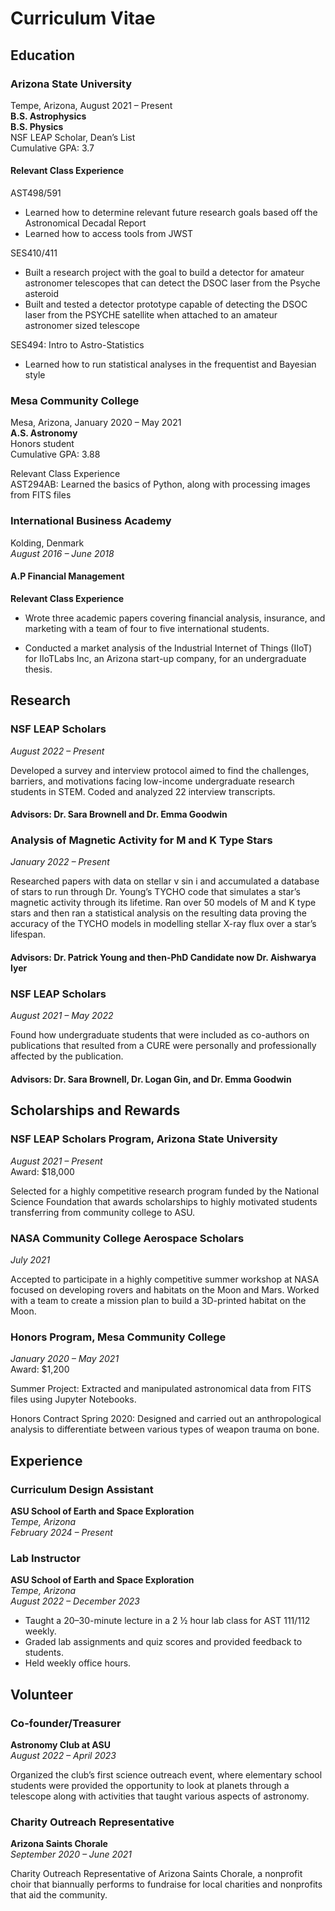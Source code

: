 ---
---

# Curriculum Vitae

## Education
### Arizona State University                             
Tempe, Arizona, August 2021 – Present                                   
**B.S. Astrophysics                   
B.S. Physics**                    
NSF LEAP Scholar, Dean’s List         
Cumulative GPA:  3.7 
#### Relevant Class Experience 
AST498/591
- Learned how to determine relevant future research goals based off the 
Astronomical Decadal Report 
- Learned how to access tools from JWST 

SES410/411 
- Built a research project with the goal to build a detector for amateur 
astronomer telescopes that can detect the DSOC laser from the Psyche asteroid 
- Built and tested a detector prototype capable of detecting the DSOC laser from the PSYCHE satellite when attached to an amateur astronomer sized telescope 

SES494: Intro to Astro-Statistics 
- Learned how to run statistical analyses in the frequentist and Bayesian style 

### Mesa Community College          
Mesa, Arizona, January 2020 – May 2021                  
**A.S. Astronomy**                     
Honors student                          
Cumulative GPA:  3.88                 

Relevant Class Experience           
AST294AB: Learned the basics of Python, along with processing images from FITS files 

### International Business Academy           
Kolding, Denmark                    
_August 2016 – June 2018_               
#### A.P Financial Management 

**Relevant Class Experience**
- Wrote three academic papers covering financial analysis, insurance, and marketing with a team of four to five international students. 

- Conducted a market analysis of the Industrial Internet of Things (IIoT) for IIoTLabs Inc, an Arizona start-up company, for an undergraduate thesis.

## Research
### NSF LEAP Scholars                         
_August 2022 – Present_

Developed a survey and interview protocol aimed to find the challenges, barriers, and motivations facing low-income undergraduate research students in STEM.  Coded and analyzed 22 interview transcripts. 
#### Advisors: Dr. Sara Brownell and Dr. Emma Goodwin 

### Analysis of Magnetic Activity for M and K Type Stars 
_January 2022 – Present_ 

Researched papers with data on stellar v sin i and accumulated a database of stars to run through Dr. Young’s TYCHO code that simulates a star’s magnetic activity through its lifetime.  Ran over 50 models of M and K type stars and then ran a statistical analysis on the resulting data proving the accuracy of the TYCHO models in modelling stellar X-ray flux over a star’s lifespan.  
#### Advisors: Dr. Patrick Young and then-PhD Candidate now Dr. Aishwarya Iyer 

### NSF LEAP Scholars                      
_August 2021 – May 2022_ 

Found how undergraduate students that were included as co-authors on publications that resulted from a CURE were personally and professionally affected by the publication. 
#### Advisors: Dr. Sara Brownell, Dr. Logan Gin, and Dr. Emma Goodwin

## Scholarships and Rewards
### NSF LEAP Scholars Program, Arizona State University                       
_August 2021 – Present_               
Award: $18,000 

Selected for a highly competitive research program funded by the National Science Foundation that awards scholarships to highly motivated students transferring from community college to ASU. 

### NASA Community College Aerospace Scholars            
_July 2021_               

Accepted to participate in a highly competitive summer workshop at NASA focused on developing rovers and habitats on the Moon and Mars. Worked with a team to create a mission plan to build a 3D-printed habitat on the Moon. 

### Honors Program, Mesa Community College 
_January 2020 – May 2021_        
Award: $1,200 

Summer Project: Extracted and manipulated astronomical data from FITS files using Jupyter Notebooks.                

Honors Contract Spring 2020: Designed and carried out an anthropological analysis to differentiate between various types of weapon trauma on bone.

## Experience
### Curriculum Design Assistant
**ASU School of Earth and Space Exploration**               
_Tempe, Arizona                
 February 2024 – Present_ 


### Lab Instructor                                
**ASU School of Earth and Space Exploration**            
_Tempe, Arizona                
 August 2022 – December 2023_ 

- Taught a 20–30-minute lecture in a 2 ½ hour lab class for AST 111/112 weekly.  
- Graded lab assignments and quiz scores and provided feedback to students. 
- Held weekly office hours. 

## Volunteer
### Co-founder/Treasurer                     
**Astronomy Club at ASU**                   
_August 2022 – April 2023_

Organized the club’s first science outreach event, where elementary school students were provided the opportunity to look at planets through a telescope along with activities that taught various aspects of astronomy. 

### Charity Outreach Representative   
**Arizona Saints Chorale**                  
_September 2020 – June 2021_ 

Charity Outreach Representative of Arizona Saints Chorale, a nonprofit choir that biannually performs to fundraise for local charities and nonprofits that aid the community.

